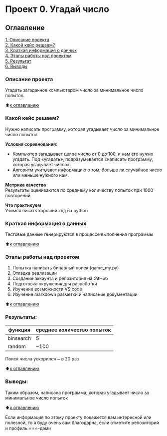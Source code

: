 # Проект 0. Угадай число

## Оглавление  
[1. Описание проекта](.README.md#Описание-проекта)  
[2. Какой кейс решаем?](.README.md#Какой-кейс-решаем)  
[3. Краткая информация о данных](.README.md#Краткая-информация-о-данных)  
[4. Этапы работы над проектом](.README.md#Этапы-работы-над-проектом)  
[5. Результат](.README.md#Результат)    
[6. Выводы](.README.md#Выводы) 

### Описание проекта    
Угадать загаданное компьютером число за минимальное число попыток.

:arrow_up:[к оглавлению](#оглавление)


### Какой кейс решаем?    
Нужно написать программу, которая угадывает число за минимальное число попыток

**Условия соревнования:**  
- Компьютер загадывает целое число от 0 до 100, и нам его нужно угадать. Под «угадать», подразумевается «написать программу, которая угадывает число».
- Алгоритм учитывает информацию о том, больше ли случайное число или меньше нужного нам.

**Метрика качества**     
Результаты оцениваются по среднему количеству попыток при 1000 повторений

**Что практикуем**     
Учимся писать хороший код на python


### Краткая информация о данных
Тестовые данные генерируются в процессе выполнения программы
  
:arrow_up:[к оглавлению](#оглавление)


### Этапы работы над проектом  
1. Попытка написать бинарный поиск (game_my.py)
1. Отладка реализации
1. Создание аккаунта и репозитория на GitHub
1. Подготовка окружения для разработки
1. Изучение возможности VS code
1. Изучение markdown разметки и написание документации 

:arrow_up:[к оглавлению](#оглавление)


### Результаты:  

| функция   | среднее количество попыток |
| --------- | -------------------------- |
| binsearch | 5                          |
| random    | ~100                       |
 
Поиск числа ускорился ~ в 20 раз

:arrow_up:[к оглавлению](#оглавление)


### Выводы:  

Таким образом, написана программа, которая угадывает число за минимальное число попыток

:arrow_up:[к оглавлению](#оглавление)


Если информация по этому проекту покажется вам интересной или полезной, то я буду очень вам благодарна, если отметите репозиторий и профиль ⭐️⭐️⭐️-дами
